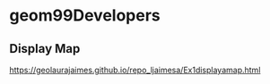 # geom99Developers

## Display Map
https://geolaurajaimes.github.io/repo_ljaimesa/Ex1displayamap.html
